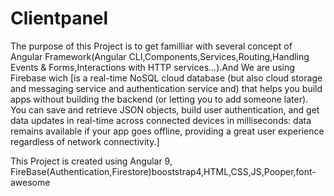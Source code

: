 # Clientpanel

The purpose of this Project is to get familliar with several concept of Angular Framework(Angular CLI,Components,Services,Routing,Handling Events & Forms,Interactions with HTTP services...).And We are using  Firebase  wich [is a real-time NoSQL cloud database (but also cloud storage and messaging service and authentication service and) that helps you build apps without building the backend (or letting you to add someone later). You can save and retrieve JSON objects, build user authentication, and get data updates in real-time across connected devices in milliseconds: data remains available if your app goes offline, providing a great user experience regardless of network connectivity.]

 This Project is created using Angular 9, FireBase(Authentication,Firestore)booststrap4,HTML,CSS,JS,Pooper,font-awesome

